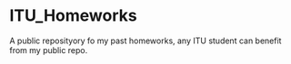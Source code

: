 # ITU_Homeworks
A public reposityory fo my past homeworks, any ITU student can benefit from my public repo.
